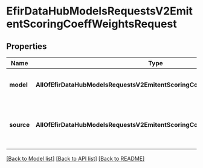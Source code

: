 # EfirDataHubModelsRequestsV2EmitentScoringCoeffWeightsRequest

## Properties
Name | Type | Description | Notes
------------ | ------------- | ------------- | -------------
**model** | **AllOfEfirDataHubModelsRequestsV2EmitentScoringCoeffWeightsRequestModel** | Модель расчета: 0 – invlogit  0 &#x3D; Invlogit | 
**source** | **AllOfEfirDataHubModelsRequestsV2EmitentScoringCoeffWeightsRequestSource** | Тип отчетности: 0 - РСБУ, 1 – МСФО  0 &#x3D; RSBU  1 &#x3D; IFRS | 

[[Back to Model list]](../README.md#documentation-for-models) [[Back to API list]](../README.md#documentation-for-api-endpoints) [[Back to README]](../README.md)

